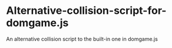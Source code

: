 # Alternative-collision-script-for-domgame.js
An alternative collision script to the built-in one in domgame.js
